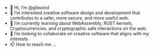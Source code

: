 - 👋 Hi, I’m @gibsond
- 👀 I’m interested creative software design and development that contributes to a safer, more secure, and more useful web.
- 🌱 I’m currently learning about WebAssembly, RUST kernels, Cryptocurrencies, and cryptographic safe interactions on the web.
- 💞️ I’m looking to collaborate on creative software that aligns with my interests.
- 📫 How to reach me ...

<!---
gibsond/gibsond is a ✨ special ✨ repository because its `README.md` (this file) appears on your GitHub profile.
You can click the Preview link to take a look at your changes.
--->
